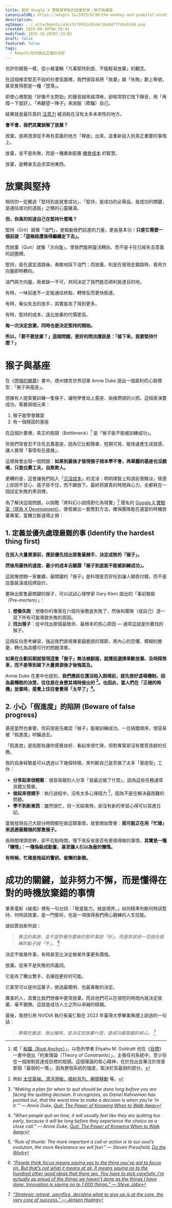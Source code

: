 ```yaml
---
title: 我從 Google X 實驗室學到的放棄哲學：猴子與基座
canonicalURL: https://adaptx.tw/2025/9/30/the-monkey-and-pedestal-mindset
description:
ogImage: ../_attachments/a9cc51f8952c0244c30a9477749a5140.png
created: 2025-09-30T06:58:41
modified: 2025-10-20T07:33:02
draft: false
featured: false
tags:
  - AdaptX/如何做出正確的決定
---
```


也許你跟我一樣，從小被灌輸「凡事堅持到底、不能輕易放棄」的觀念。

在這個推崇堅忍不拔的社會氛圍裡，我們很容易把「放棄」跟「失敗」劃上等號，甚至覺得那是一種「墮落」。

即使心裡那股「好像不太對勁」的聲音越來越清晰，卻經常對它按下靜音，用「再撐一下就好」、「再觀望一陣子」來說服（欺騙）自己。

結果就是最珍貴的 [注意力](sherlock-holmes-brain-attic.md) 被消耗在沒有太多未來性的地方。

**會不會，我們其實誤解了放棄？**

放棄，是將資源從不再有意義的地方「釋放」出來，並重新投入到真正重要的事情上。

放棄，並不是失敗，而是一種重新配置 [機會成本](https://www.google.com/search?q=機會成本) 的智慧。

放棄，是轉身去追求其他東西。

# 放棄與堅持

相信你一定聽過「堅持到底就會成功」、「堅持，是成功的必需品，是成功的關鍵，是通往成功的道路」之類的心靈雞湯。

**但，你真的知道自己在堅持什麼嗎？**

堅持（Grit）就像「油門」，是驅動我們前進的力量，更是基本功！**只是它需要一個前提：「這條路還值得繼續走下去」。**

而放棄（Quit）就像「方向盤」，使我們能夠靈活轉向，而不是卡在已經失去意義的迴圈裡。

堅持，是在選定道路後，勇敢地踩下油門；而放棄，則是在發現走錯路時，善用方向盤即時轉向。

油門與方向盤，兩者缺一不可，共同決定了我們能否順利抵達目的地。

有時，一味前進不一定能通往終點，轉彎反而更快抵達。

有時，看似失去的放手，其實是為了得到更多。

有時，堅持的成本，遠比放棄的代價更高。

**每一次決定放棄，同時也是決定堅持的開始。**

**所以，「要不要放棄？」這個問題，更好的問法應該是：「接下來，我要堅持什麼？」**

# 猴子與基座

在《[停損的勝算](https://www.books.com.tw/products/0010992791)》書中，德州撲克世界冠軍 Annie Duke 提出一個犀利的心智模型：「猴子與基座」。

想像有人提案要訓練一隻猴子，讓牠學會站上基座、拋接燃燒的火把。這個表演要成功，需要兩個元素：

1. 猴子能學會雜耍
2. 有一個穩固的基座

在這個計畫裡，真正的瓶頸（Bottleneck）[^1] 是「猴子能不能被訓練成功」。

但我們常會忍不住先去蓋基座，因為它比較簡單、短期可見、能快速產生成就感、讓人覺得「事情有在進展」。

這樣做會出現一個問題：**如果到最後才發現猴子根本學不會，再華麗的基座也沒戲唱，只是白費工夫、自欺欺人。**

更糟的是，這會讓我們陷入「[沉沒成本](https://www.google.com/search?q=沉沒成本)」的泥淖：明明理智上知道前景黯淡，情感上卻因不甘心、面子掛不住，而不願放下。最終把寶貴的時間與心力，全都耗在一個註定失敗的黑洞裡。

為了解決這個問題，以挑戰「將科幻小說情節化為現實」[^2] 聞名的 [Google X 實驗室（現為 X Development）](https://x.company/)，便發展出一套應對方法，確保團隊能在適當的時機放棄專案，當機立斷退場止損：

## 1. 定義並優先處理最難的事 (Identify the hardest thing first)

**在投入大量資源前，應該優先找出那隻最棘手、決定成敗的「猴子」。**

**然後用最快的速度、最少的成本去驗證「猴子到底能不能被訓練成功」。**

這就像想開一家餐廳，最關鍵的「猴子」是料理是否好吃到讓人願意付錢，而不是店面裝潢或招牌設計。

要揪出那隻最關鍵的猴子，可以試試心理學家 Gary Klein 提出的「事前驗屍（Pre-mortem）」：

1. **想像失敗**：想像你的專案在六個月後徹底失敗了，然後和團隊（或自己）逐一寫下所有可能導致失敗的原因。
2. **找出猴子**：從中找出那個最致命、最根本的核心原因 — 通常這就是你要找的猴子。

這個反向思考練習，強迫我們直視專案最脆弱的環節，將內心的恐懼、模糊的擔憂，轉化為具體可行的問題清單。

**如果在企劃前期就發現這隻「猴子」無法被馴服，就應該選擇果斷放棄、及時踩煞車，而不是等到砸下大量資源後才後悔莫及。**

Annie Duke 在書中也提到，**我們應該在還沒陷入困境前，就先想好退場機制。因為最糟糕的決策，往往是在身歷其境時做出的 [^3]。也因此，當人們在「正確的時機」放棄時，感覺上往往會覺得「太早了」[^4]。**


## 2. 小心「假進度」的陷阱 (Beware of false progress)

基座當然也重要，但前提是先確認「猴子」能被訓練成功。一旦搞錯順序，很容易被「假進度」哄騙過去。

「假進度」是指那些讓你感覺良好、看起來很忙碌，但對專案卻沒有實質貢獻的任務。

我的自身經驗是可以透過以下幾個特徵，來判斷自己是否做了太多「基座型」工作：

* **分享起來很輕鬆**：很容易跟別人分享「我最近做了什麼」，因為這些任務通常具體又簡單。
* **做起來很順手**：執行過程中，沒有太多心理阻力 [^5]，因為不是在解決最困難的問題。
* **學不到新東西**：雖然很忙，但一天結束時，卻沒有新的學習心得可以寫進日記。

當我發現自己大部分時間都在做這類事情，就會開始警覺：**我可能正在用「忙碌」來逃避最難搞的那隻猴子。**

長時間埋頭苦幹，卻不花點時間，慢下來反省是否有更值得做的事情，**其實是一種「懶惰」：一種偽裝成勤奮、甚至讓人引以為傲的懶惰。**

**有時候，忙碌是拖延的警訊、偷懶的象徵。**

# 成功的關鍵，並非努力不懈，而是懂得在對的時機放棄錯的事情

單車電影《破風》裡有一句台詞：「取是能力，捨是境界。」如何精準判斷何時該堅持、何時該放棄，是一門藝術，也是一項值得我們用心磨練的人生技能。

就如賈伯斯所說：

> _專注的真諦，並不是對著你要做的那件事說「好」，而是對其他一百個也很棒的點子說「不」。_ [^6]

決定不做某件事，有時甚至比決定做某件事更有價值。

放棄，從來不是失敗的同義詞。

它是為了騰出雙手，去擁抱更好的可能。

它甚至可以是你這輩子，做過最聰明、也最勇敢的決定。

厲害的人，其實比我們想像中更常放棄，而且他們可以在很短的時間內就決定放棄，毫不猶豫。這就是成功人士之所以卓越的精髓。

最後，我想引用 NVIDIA 執行長黃仁勳在 2023 年臺灣大學畢業典禮上説過的一句話：

> _策略性撤退、做出犧牲，並決定該放棄什麼，是成功最關鍵的核心。_ [^7]

[^1]: 或「 [船錨（Boat Anchor）](https://sketchplanations.com/anchors-and-tugboats)」。以色列學者 Eliyahu M. Goldratt 也在《[目標](https://www.books.com.tw/products/0010346055)》一書中提出「約束理論（Theory of Constraints）」，主張任何系統中，至少存在一個限制其達成目標的瓶頸。這個理論的核心精神，在於找出並專注於改善那個「最弱的一環」，因為整個系統的強度，取決於其最弱的部分。
[^2]: 例如 [太空電梯、漂浮滑板、噴射背包、瞬間移動](https://zh.wikipedia.org/zh-tw/X_(2010%E5%B9%B4%E5%85%AC%E5%8F%B8)) 等。
[^3]: _“Making a plan for when to quit should be done long before you are facing the quitting decision. It recognizes, as Daniel Kahneman has pointed out, that the worst time to make a decision is when you’re ‘in it.’” ― Annie Duke, [Quit: The Power of Knowing When to Walk Away](https://www.goodreads.com/work/quotes/94759454)_
[^4]: _“When people quit on time, it will usually feel like they are quitting too early, because it will be long before they experience the choice as a close call.” ― Annie Duke, [Quit: The Power of Knowing When to Walk Away](https://www.goodreads.com/work/quotes/94759454)_
[^5]: _“Rule of thumb: The more important a call or action is to our soul’s evolution, the more Resistance we will feel.” — Steven Pressfield, [Do the Work](https://www.goodreads.com/work/quotes/15554094)_
[^6]: _[“People think focus means saying yes to the thing you’ve got to focus on. But that’s not what it means at all. It means saying no to the hundred other good ideas that there are. You have to pick carefully. I'm actually as proud of the things we haven't done as the things I have done. Innovation is saying no to 1,000 things.” — Steve Jobs](https://www.goodreads.com/quotes/629613-people-think-focus-means-saying-yes-to-the-thing-you-ve)_
[^7]: _[“Strategic retreat, sacrifice, deciding what to give up is at the core, the very core of success.” — Jensen Huang](https://www.youtube.com/watch?v=oi89u6q0_AY&t=19m57s)_
